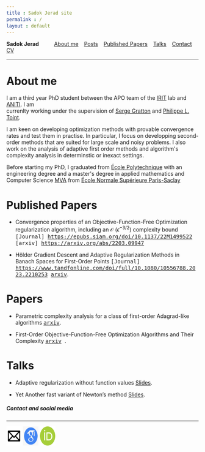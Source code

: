 ```yaml
---
title : Sadok Jerad site
permalink : /
layout : default
---
```



**Sadok Jerad** &emsp; &emsp;   [About me](#about-me) &ensp; [Posts](#posts) &ensp;   [Published Papers](#published-papers)  &ensp; [Talks](#talks) &ensp; [Contact](#contact-and-social-media) &ensp; [CV](assets/CV_Sadok.pdf)

------------


About me
======


I am a third year PhD student between  the APO team of
 the [IRIT](https://www.irit.fr/en/home/) lab and [ANITI](https://aniti.univ-toulouse.fr/en/). I am  
currenlty working under the supervision of [Serge Gratton]( https://scholar.google.fr/citations?user=q9HdQc4AAAAJ) and [Philippe L. Toint](https://scholar.google.be/citations?user=yP3gz0cAAAAJ).

I am keen on developing optimization methods with provable convergence rates and test them in practise. In particular, I focus on developping second-order methods that are suited for large scale and noisy problems.
I also work on the analysis of adaptive first  order methods and algorithm's complexity analysis in determinstic or inexact settings. 

Before starting my PhD, I graduated from [&Eacute;cole Polytechnique](https://www.polytechnique.edu/en) with an engineering degree and a master's degree in applied mathematics and Computer Science [MVA](https://www.master-mva.com/) from [&Eacute;cole Normale Sup&#233;rieure Paris-Saclay](https://ens-paris-saclay.fr/en)





Published Papers
======

* Convergence properties of an Objective-Function-Free Optimization regularization algorithm, including an &Oscr; ($\epsilon^{-3/2}$)  complexity bound <kbd>[Journal] https://epubs.siam.org/doi/10.1137/22M1499522 </kbd> <kbd>[arxiv]  https://arxiv.org/abs/2203.09947 </kbd>


* H&ouml;lder Gradient Descent and Adaptive Regularization Methods in Banach Spaces for First-Order Points <kbd>[Journal] https://www.tandfonline.com/doi/full/10.1080/10556788.2023.2210253  </kbd> <kbd>[arxiv](https://arxiv.org/pdf/2104.02564.pdf)</kbd>. 


Papers
======



* Parametric complexity analysis for a class of first-order Adagrad-like algorithms <kbd>[arxiv](https://arxiv.org/pdf/2203.01647.pdf)</kbd>. 


* First-Order Objective-Function-Free Optimization Algorithms
and Their Complexity <kbd>[arxiv](https://arxiv.org/pdf/2203.01757.pdf) </kbd>. 


Talks
======

* Adaptive regularization without function values [Slides](assets/siamop.pdf). 

* Yet Another fast variant of Newton’s method  [Slides](assets/EUROPT.pdf).

##### Contact and social media
_______

[<img src="assets/mailicone.jpg"  width="40" 
     height="50">](mailto:sadok.jerad@toulouse-inp.fr)
[<img src="assets/googlescholar.png"  width="40" 
     height="50">](https://scholar.google.com/citations?user=_T_ZpI4AAAAJ&hl=en) [<img src="assets/ordic.png"  width="40" 
     height="50">](https://orcid.org/my-orcid?orcid=0000-0002-4892-0514)




